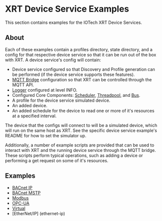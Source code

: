 # XRT Device Service Examples

This section contains examples for the IOTech XRT Device Services.

## About

Each of these examples contain a profiles directory, state directory, and a config for that respective device service so that it can be run out of the box with XRT. A device service's config will contain:
  
* Device service configured so that Discovery and Profile generation can be performed (if the device service supports these features).
* [MQTT Bridge](https://www.link.to.mqtt-bridge.docs) configuration so that XRT can be controlled through the MQTT API.
* [Logger](https://www.link.to.logger.docs)   configured at level INFO.
* Configured Core Components: [Scheduler](https://www.link.to.scheduler.docs), [Threadpool](https://www.link.to.threadpool.docs), and [Bus](https://www.link.to.bus.docs).  
* A profile for the device service simulated device.
* An added device.
* An added schedule for the device to read one or more of it's resources at a specified interval.

The device that the configs will connect to will be a simulated device, which will run on the same host as XRT. See the specific device service example's README for how to set the simulator up.

Additionally, a number of example scripts are provided that can be used to interact with XRT and the running device service through the MQTT bridge. These scripts perform typical operations, such as adding a device or performing a get request on some of it's resources.

## Examples

* [BACnet IP](bacnet-ip)
* [BACnet MSTP](bacnet-mstp)
* [Modbus](modbus)
* [OPC-UA](opc-ua)
* [Virtual](virtual)
* [EtherNet/IP] (ethernet-ip)
